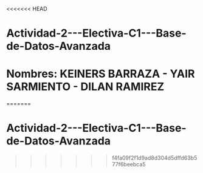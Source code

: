 <<<<<<< HEAD
# Actividad-2---Electiva-C1---Base-de-Datos-Avanzada
# Nombres: KEINERS BARRAZA - YAIR SARMIENTO - DILAN RAMIREZ
=======
# Actividad-2---Electiva-C1---Base-de-Datos-Avanzada
>>>>>>> f4fa09f2f1d9ad8d304d5dffd63b577f6beebca5
